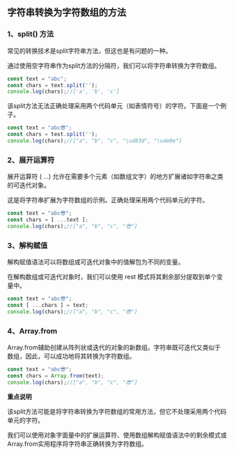 ## 字符串转换为字符数组的方法

### **1、split() 方法**

常见的转换技术是split字符串方法，但这也是有问题的一种。

通过使用空字符串作为split方法的分隔符，我们可以将字符串转换为字符数组。

```js
const text = "abc";
const chars = text.split('');
console.log(chars);//['a', 'b', 'c']
```

该split方法无法正确处理采用两个代码单元（如表情符号）的字符。下面是一个例子。

```js
const text = "abc😎";
const chars = text.split('');
console.log(chars);//["a", "b", "c", "\ud83d", "\ude0e"]
```

### **2、展开运算符**

展开运算符 ( ...) 允许在需要多个元素（如数组文字）的地方扩展诸如字符串之类的可迭代对象。

这是将字符串扩展为字符数组的示例。正确处理采用两个代码单元的字符。

```js
const text = "abc😎";
const chars = [ ...text ];
console.log(chars);//["a", "b", "c", "😎"]
```

### **3、解构赋值**

解构赋值语法可以将数组或可迭代对象中的值解包为不同的变量。

在解构数组或可迭代对象时，我们可以使用 rest 模式将其剩余部分提取到单个变量中。

```js
const text = "abc😎";
const [ ...chars ] = text;
console.log(chars);//["a", "b", "c", "😎"]
```

### **4、Array.from**

Array.from辅助创建从阵列状或迭代的对象的新数组。字符串既可迭代又类似于数组，因此，可以成功地将其转换为字符数组。

```js
const text = "abc😎";
const chars = Array.from(text);
console.log(chars);//["a", "b", "c", "😎"]
```

**重点说明**

该split方法可能是将字符串转换为字符数组的常用方法，但它不处理采用两个代码单元的字符。

我们可以使用对象字面量中的扩展运算符、使用数组解构赋值语法中的剩余模式或Array.from实用程序将字符串正确转换为字符数组。
